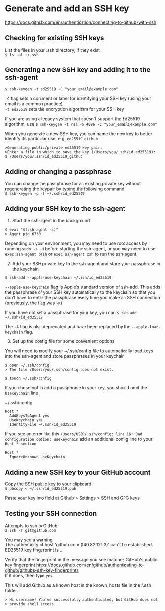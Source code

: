 # Generate and add an SSH key

https://docs.github.com/en/authentication/connecting-to-github-with-ssh  


## Checking for existing SSH keys

List the files in your .ssh directory, if they exist  
`$ ls -al ~/.ssh`

## Generating a new SSH key and adding it to the ssh-agent

`$ ssh-keygen -t ed25519 -C "your_email@example.com"`

`-C` flag sets a comment or label for identifying your SSH key (using your email is a common practice)  
`-t ed25519` sets the encryption algorithm for your SSH key  

If you are using a legacy system that doesn't support the Ed25519 algorithm, use  `$ ssh-keygen -t rsa -b 4096 -C "your_email@example.com"`  

When you generate a new SSH key, you can name the new key to better identify its particular use, e.g. `ed25519_github`  
```
>Generating public/private ed25519 key pair.
>Enter a file in which to save the key (/Users/you/.ssh/id_ed25519):
$ /Users/you/.ssh/id_ed25519_github
```

## Adding or changing a passphrase  

You can change the passphrase for an existing private key without regenerating the keypair by typing the following command  
`$ ssh-keygen -p -f ~/.ssh/id_ed25519`  


## Adding your SSH key to the ssh-agent

1. Start the ssh-agent in the background  

```
$ eval "$(ssh-agent -s)"
> Agent pid 6730
```

Depending on your environment, you may need to use root access by running `sudo -s -H` before starting the ssh-agent, or you may need to use `exec ssh-agent bash` or `exec ssh-agent zsh` to run the ssh-agent.


2. Add your SSH private key to the ssh-agent and store your passphrase in the keychain  

`$ ssh-add --apple-use-keychain ~/.ssh/id_ed25519`

`--apple-use-keychain` flag is Apple’s standard version of ssh-add. This adds the passphrase of your SSH key automatically to the keychain so that you don’t have to enter the passphrase every time you make an SSH connection (previously, the flag was `-K`)  

If you have not set a passphrase for your key, you can `$ ssh-add ~/.ssh/id_ed25519`  

The `-A` flag is also deprecated and have been replaced by the  `--apple-load-keychain` flag.  

3. Set up the config file for some convenient options  

You will need to modify your ~/.ssh/config file to automatically load keys into the ssh-agent and store passphrases in your keychain  

```
$ open ~/.ssh/config
> The file /Users/you/.ssh/config does not exist.

$ touch ~/.ssh/config
```

If you chose not to add a passphrase to your key, you should omit the `UseKeychain` line

~/.ssh/config
```
Host *
  AddKeysToAgent yes
  UseKeychain yes
  IdentityFile ~/.ssh/id_ed25519
```

If you see an error like this `/Users/USER/.ssh/config: line 16: Bad configuration option: usekeychain` add an additional config line to your `Host * section`
```
Host *
  IgnoreUnknown UseKeychain
```

## Adding a new SSH key to your GitHub account

Copy the SSH public key to your clipboard  
`$ pbcopy < ~/.ssh/id_ed25519.pub`  

Paste your key into field at Github > Settings > SSH and GPG keys  


## Testing your SSH connection

Attempts to ssh to GitHub  
`$ ssh -T git@github.com`  

You may see a warning  
The authenticity of host 'github.com (140.82.121.3)' can't be established. ED25519 key fingerprint is ...  

Verify that the fingerprint in the message you see matches GitHub's public key fingerprint https://docs.github.com/en/github/authenticating-to-github/githubs-ssh-key-fingerprints  
If it does, then type `yes`  

This will add Github as a known host in the known_hosts file in the /.ssh folder.  

```
> Hi username! You've successfully authenticated, but GitHub does not
> provide shell access.
```
